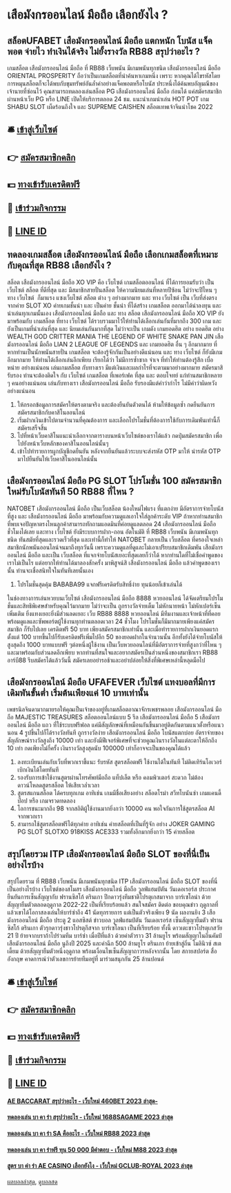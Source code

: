 # เสือมังกรออนไลน์ มือถือ เลือกยังไง ?
## สล็อตUFABET เสือมังกรออนไลน์ มือถือ แตกหนัก โบนัส แจ็คพอต จ่ายไว ทำเงินได้จริง ไม่ยั้งรางวัล RB88 สรุปว่าอะไร ?
เกมสล็อต เสือมังกรออนไลน์ มือถือ ที่ RB88 เว็บพนัน มีเกมพนันทุกชนิด เสือมังกรออนไลน์ มือถือ ORIENTAL PROSPERITY ถือว่าเป็นเกมสล็อตที่น่าค้นหาเกมหนึ่ง เพราะ หากคุณได้ไขรหัสโดยการหมุนสล็อตก็จะได้พบกับขุมทรัพย์อันล้ำค่าอย่างแจ็คพอตหรือโบนัส ประหนึ่งได้ค้นพบอัญมณีของเจ้านายที่ซ่อนไว้ คุณสามารถทดลองเล่นสล็อต PG เสือมังกรออนไลน์ มือถือ ก่อนได้ แค่สมัครสมาชิกผ่านหน้าเว็บ PG หรือ LINE เปิดให้บริการตลอด 24 ชม.
แนะนำเกมน่าเล่น HOT POT เกม SHABU SLOT เผ็ดร้อนถึงใจ และ SUPREME CAISHEN สล็อตเทพเจ้าจีนนำโชค 2022

## 🛎 [เข้าสู่เว็บไซต์](https://bit.ly/3SdLNi2)
## 👉 [สมัครสมาชิกคลิก](https://bit.ly/3SdLNi2)
## 💵 [ทางเข้ารับเครดิตฟรี](https://bit.ly/3dyRKHj)
## 👑 [เข้าร่วมกิจกรรม](https://bit.ly/3dyRKHj)
## 📱 [LINE ID](https://bit.ly/3dyRKHj)

## ทดลองเกมสล็อต เสือมังกรออนไลน์ มือถือ เลือกเกมสล็อตที่เหมาะกับคุณที่สุด RB88 เลือกยังไง ?
สล็อต เสือมังกรออนไลน์ มือถือ XO VIP คือ เว็บไซต์ เกมสล็อตออนไลน์ ที่ได้การยอมรับว่า เป็น เว็บไซต์ สล็อต ที่ดีที่สุด และ มีสมาชิกสายปั่นสล็อต ให้ความนิยมเล่นที่หลายปีซ้อน ไม่ว่าจะปีไหน ๆ ทาง เว็บไซต์  ก็มาแรง แซงเว็บไซต์ สล็อต ต่าง ๆ อย่างมากมาย และ ทาง เว็บไซต์ เป็น เว็บที่ส่งตรงจากค่าย SLOT XO ค่ายเกมชั้นนำ และ เป็นค่าย ชั้นนำ ที่ได้สร้าง เกมสล็อต ออกมาได้น่าลงทุน และ น่าเล่นทุกเกมนั้นเอง เสือมังกรออนไลน์ มือถือ และ ทาง สล็อต เสือมังกรออนไลน์ มือถือ XO VIP ยังมาพร้อมกับ เกมสล็อต ที่ทาง เว็บไซต์ ได้รวบรวมมาไว้ให้ท่านได้เลือกเล่นกันที่มากถึง 300 เกม และยังเป็นเกมที่น่าเล่นที่สุด และ นิยมเล่นกันมากที่สุด ไม่ว่าจะเป็น เกมดัง เกมยอดฮิต อย่าง ยอดฮิต อย่าง WEALTH GOD CRITTER MANIA THE LEGEND OF WHITE SNAKE PAN JIN เสือมังกรออนไลน์ มือถือ LIAN 2 LEAGUE OF LEGENDS และ เกมยอดฮิต อื่น ๆ อีกมากมาย ที่หากท่านเป็นนักพนันสายปั่น เกมสล็อต จะต้องรู้จักกันเป็นอย่างดีแน่นอน และ ทาง เว็บไซต์ ก็ยังมีเกมอีกมากมาย ให้ท่านได้เลือกเล่นอีกเพียบ เรียกได้ว่า ไม่มีการซ้ำซาก จำเจ ที่ทำให้ท่านต้องรู้สึก เบื่อหน่าย อย่างแน่นอน เล่นเกมสล็อต กับทางเรา มีแต่เงินและผลกำไรที่จะตามมาอย่างมากมาย สมัครมาสิ รับรอง ท่านจะต้องติดใจ กับ เว็บไซต์ เกมสล็อต ที่เพอร์เฟค ที่สุด และ ตอบโจทย์ แก่ท่านสมาชิกหลาย ๆ คนอย่างแน่นอน เล่นกับทางเรา เสือมังกรออนไลน์ มือถือ รับรองมีแต่คำว่ากำไร ไม่มีคำว่าผิดหวังอย่างแน่นอน
1. ให้กรอกข้อมูลการสมัครให้ตรงตามจริง และต้องยืนยันตัวตนได้ ห้ามให้ข้อมูลซ้ำ กดยืนยันการสมัครสมาชิกกับคาสิโนออนไลน์
2. เริ่มฝากเงินเข้าไปตามจำนวนที่คุณต้องการ และเลือกโปรโมชั่นที่ต้องการใช้กับการเดิมพันเท่านี้ก็ สมัครเสร็จสิ้น
3. ไปที่หน้าเว็บคาสิโนแนะนำเลือกจากตารางบนหน้าเว็บไซต์ของเราได้แล้ว กดปุ่มสมัครสมาชิก เพื่อไปยังหน้าเว็บหลักของคาสิโนออนไลน์นั้นๆ
4. เข้าไปทำรายการผูกบัญชีกดยืนยัน หลังจากยืนยันแล้วระบบจะส่งรหัส OTP มาให้ นำรหัส OTP มาไปยืนยันให้เว็บคาสิโนออนไลน์นั้น

## เสือมังกรออนไลน์ มือถือ PG SLOT โปรโมชั่น 100 สมัครสมาชิกใหม่รับโบนัสทันที 50 RB88 ที่ไหน ?
NATOBET เสือมังกรออนไลน์ มือถือ เป็นเว็บสล็อต น้องใหม่ไฟแรง ที่แตกง่าย มีอัตราการจ่ายโบนัสที่สูง และ เสือมังกรออนไลน์ มือถือ มาพร้อมกับความดูแลเอาใจใส่ลูกค้าระดับ VIP ถ้าหากท่านสมาชิกที่พบเจอปัญหาตรงไหนลูกค้าสามารถทักถามแอดมินที่ค่อยดูแลตลอด 24 เสือมังกรออนไลน์ มือถือ ชั่วโมงได้เลย และทาง เว็บไซต์ ยังมีระบบการฝาก-ถอน อัตโนมัติ ที่ RB88 เว็บพนัน มีเกมพนันทุกชนิด ทันสมัยที่สุดและรวดเร็วที่สุด และเท่านี้ก็ทำให้ NATOBET กลายเป็น เว็บสล็อต ที่ครองใจเหล่าสมาชิกนักพนันออนไลน์จนมาถึงทุกวันนี้ เพราะความดูแลที่ดูและไม่เอาเปรียบสมาชิกเดิมพัน เสือมังกรออนไลน์ มือถือ และเป็น เว็บสล็อต ที่แจกจ่ายโบนัสเยอะที่สุดเลยก็ว่าได้ หากท่านใดที่ไม่เชื่อคำพูดของเราไม่เป็นไร แต่อยากให้ท่านได้มาลองสักครั้ง มาพิสูจน์สิ เสือมังกรออนไลน์ มือถือ แล้วคำพูดของเรานั้น ท่านจะเชื่อสนิทใจในทันทีเลยนั้นเอง
1. โปรโมชั่นสุดคุ้ม BABABA99 แจกฟรีเครดิตรับสิทธิ์ง่าย ทุนน้อยก็เข้าเล่นได้

ในช่องทางการเล่นหวยบนเว็บไซต์ เสือมังกรออนไลน์ มือถือ 8888 หวยออนไลน์ ได้จัดเตรียมโปรโมชั่นและสิทธิพิเศษสำหรับคุณไว้มากมาย ไม่ว่าจะเป็น ถูกรางวัลจ่ายเต็ม ไม่หักนายหน้า ไม่หักเปอร์เซ็นเพิ่มเติม ยิ่งแทงเยอะยิ่งมีส่วนลดเยอะ เว็บ RB88 8888 หวยออนไลน์ มีทีมงานและเจ้าหน้าที่ที่คอยพร้อมดูแลและซัพพอร์ตผู้ใช้งานทุกท่านตลอดเวลา 24 ชั่วโมง โปรโมชั่นก็มีมากมายเพียงแค่สมัครสมาชิก ก็รับไปเลย เครดิตฟรี 50 บาท เพียงสมัครสมาชิกเท่านั้น และเมื่อทำรายการฝากเงินยอดแรกตั้งแต่ 100 บาทขึ้นไปก็รับเครดิตฟรีเพิ่มไปอีก 50 ของยอดฝากในจำนวนนั้น อีกทั้งยังได้จ่ายโบนัสให้สูงสุดถึง 1000 บาทแบบฟรี ๆต่อหนึ่งผู้ใช้งาน เป็นเว็บหวยออนไลน์ที่มีอัตราการจ่ายที่สูงกว่าที่ไหน ๆ และมาพร้อมกับส่วนลดอีกเพียบ หากท่านที่สนใจและอยากสมัครเป็นส่วนหนึ่งของสมาชิกเรา RB88 อาร์บี88 รีบสมัครได้แล้ววันนี้ สมัครเลยอย่ารอช้าและอย่าปล่อยให้สิ่งที่พิเศษเหล่านี้หลุดมือไป

## เสือมังกรออนไลน์ มือถือ UFAFEVER เว็บไซต์ แทงบอลที่มีการเดิมพันขั้นต่ำ เริ่มต้นเพียงแค่ 10 บาทเท่านั้น
เพชรนิลจินดามากมายรอให้คุณเป็นเจ้าของอยู่ที่เกมสล็อตอาณาจักรเพชรพลอย เสือมังกรออนไลน์ มือถือ MAJESTIC TREASURES สล็อตออนไลน์แบบ 5 รีล เสือมังกรออนไลน์ มือถือ 5 เสือมังกรออนไลน์ มือถือ แถว ที่ใช้ระบบฟรีฟอล แค่มีสัญลักษณ์ที่เหมือนกันขึ้นมาอยู่ติดกันตามแนวตั้งหรือแนวนอน 4 รูปขึ้นไปก็ได้รางวัลทันที ถูกรางวัลง่าย เสือมังกรออนไลน์ มือถือ โบนัสแตกบ่อย อัตราจ่ายของสัญลักษณ์รางวัลสูงถึง 10000 เท่า และยังมีฟีเจอร์พิเศษที่จะช่วยคูณเงินรางวัลในแต่ละตาให้อีกถึง 10 เท่า กดเพียงไม่กี่ครั้ง เงินรางวัลสูงสุดนับ 100000 เท่าก็อาจจะเป็นของคุณได้แล้ว
1. ลงทะเบียนเล่นกับเว็บที่พวกเราชี้แนะ รับรหัส สูตรสล็อตฟรี ใช้งานได้ในทันที ไม่ติดเทิร์นโอเวอร์เบิกเงินได้โดยทันที
2. รองรับการเข้าใช้งานสูตรผ่านโทรศัพท์มือถือ แท็ปเล็ต หรือ คอมพิวเตอร์ สะดวก ไม่ต้องดาวน์โหลดสูตรสล็อต ให้เสียเวล่ำเวลา
3. สูตรสแกนสล็อต ได้ครบทุกเกม อาทิเช่น เกมมีชื่อเสียงอย่าง สล็อตโรม่า สวีทโบนันซ่า เกมแคนดี้ป๊อป หรือ เกมจรวดทดลอง
4. โอการชนะมากถึง 98 จากสถิติผู้ใช้งานมากยิ่งกว่า 10000 คน พอใจกันการใช้สูตรสล็อต AI จากพวกเรา
5. สามารถใช้สูตรสล็อตฟรีได้ทุกค่าย อาทิเช่น ค่ายสล็อตที่เป็นที่รู้จัก อย่าง JOKER GAMING PG SLOT SLOTXO 918KISS ACE333 รวมทั้งอีกมากยิ่งกว่า 15 ค่ายสล็อต

## สรุปโดยรวม ITP เสือมังกรออนไลน์ มือถือ SLOT ของที่นี่เป็นอย่างไรบ้าง
สรุปโดยรวม ที่ RB88 เว็บพนัน มีเกมพนันทุกชนิด ITP เสือมังกรออนไลน์ มือถือ SLOT ของที่นี่เป็นอย่างไรบ้าง เว็บไซต์ของสโมสร เสือมังกรออนไลน์ มือถือ วูลฟ์แฮมป์ตัน วันเดอเรอร์ส ประกาศยืนยันการเซ็นสัญญากับ ฟรานซิสโก้ ตรินเกา ปีกดาวรุ่งทีมชาติโปรตุเกสมาจาก บาร์เซโลน่า ด้วยสัญญายืมตัวตลอดฤดูกาล 2022-22 เป็นที่เรียบร้อยแล้ว
สนใจสมัคร ติดต่อ
ขอบคุณข่าว
ฤดูกาลที่แล้วเขาได้โอกาสลงเล่นให้บาร์ซ่าถึง 41 นัดทุกรายการ แต่เป็นตัวจริงเพียง 9 นัด ผลงานยิง 3 เสือมังกรออนไลน์ มือถือ ประตู 2 แอสซิสต์
ข่าวบอล วูลฟ์แฮมป์ตัน วันเดอเรอร์ส เซ็นสัญญายืมตัว ฟรานซิสโก้ ตรินเกา ตัวรุกดาวรุ่งชาวโปรตุกีสจาก บาร์เซโลนา เป็นที่เรียบร้อย
ทั้งนี้ ดาวเตะชาวโปรตุเกสวัย 21 ปี ย้ายจากบราก้าไปร่วมทีม บาร์ซ่า เมื่อปีที่แล้ว ด้วยค่าตัวราว 31 ล้านยูโร พร้อมสัญญาในถิ่นคัมป์ เสือมังกรออนไลน์ มือถือ นูถึงปี 2025 และค่าฉีก 500 ล้านยูโร
ตรินเกา ย้ายเข้าสู่ถิ่น โมลินิวซ์ สเตเดี้ยม ด้วยสัญญายืมตัวหนึ่งฤดูกาล พร้อมเงื่อนไขเซ็นสัญญาถาวรหลังจากนั้น โดย สกายสปอร์ต สื่ออังกฤษ คาดการณ์ว่าตัวเลขการย้ายทีมอยู่ที่ มาร่วมสนุกกัน 25 ล้านปอนด์

## 🛎 [เข้าสู่เว็บไซต์](https://bit.ly/3SdLNi2)
## 👉 [สมัครสมาชิกคลิก](https://bit.ly/3SdLNi2)
## 💵 [ทางเข้ารับเครดิตฟรี](https://bit.ly/3dyRKHj)
## 👑 [เข้าร่วมกิจกรรม](https://bit.ly/3dyRKHj)
## 📱 [LINE ID](https://bit.ly/3dyRKHj)

#### [AE BACCARAT สรุปว่าอะไร - เว็บใหม่ 460BET 2023 ล่าสุด-](https://atom.io/themes/ae%20baccarat%20สรุปว่าอะไร%20-%20เว็บใหม่%20460bet%202023%20ล่าสุด-)
#### [ทดลองเล่น บา คา ร่า สรุปว่าอะไร - เว็บใหม่ 1688SAGAME 2023 ล่าสุด](https://atom.io/themes/ทดลองเล่น%20บา%20คา%20ร่า%20สรุปว่าอะไร%20-%20เว็บใหม่%201688sagame%202023%20ล่าสุด)
#### [ทดลองเล่น บา คา ร่า SA คืออะไร - เว็บใหม่ RB88 2023 ล่าสุด](https://atom.io/themes/ทดลองเล่น%20บา%20คา%20ร่า%20sa%20คืออะไร%20-%20เว็บใหม่%20rb88%202023%20ล่าสุด)
#### [ทดลองเล่น บา คา ร่าฟรี ทุน 50 000 มีคำตอบ - เว็บใหม่ M88 2023 ล่าสุด](https://atom.io/themes/ทดลองเล่น%20บา%20คา%20ร่าฟรี%20ทุน%2050%20000%20มีคำตอบ%20-%20เว็บใหม่%20m88%202023%20ล่าสุด)
#### [สูตร บา ค่า ร่า AE CASINO เลือกยังไง - เว็บใหม่ GCLUB-ROYAL 2023 ล่าสุด](https://atom.io/themes/สูตร%20บา%20ค่า%20ร่า%20ae%20casino%20เลือกยังไง%20-%20เว็บใหม่%20gclub-royal%202023%20ล่าสุด)

[ผลบอลล่าสุด](https://siamsport.tv "ผลบอลล่าสุด"), [ดูบอลสด](https://siamsport.tv/ดูบอลสด "ดูบอลสด")
